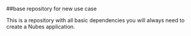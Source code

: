 ##base repository for new use case

This is a repository with all basic dependencies you will always need to create a Nubes application.

